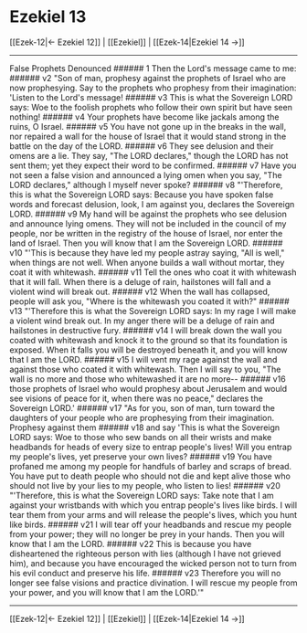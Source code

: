 # Ezekiel 13

[[Ezek-12|← Ezekiel 12]] | [[Ezekiel]] | [[Ezek-14|Ezekiel 14 →]]
***

False Prophets Denounced ###### 1 Then the Lord's message came to me: ###### v2 "Son of man, prophesy against the prophets of Israel who are now prophesying. Say to the prophets who prophesy from their imagination: 'Listen to the Lord's message! ###### v3 This is what the Sovereign LORD says: Woe to the foolish prophets who follow their own spirit but have seen nothing! ###### v4 Your prophets have become like jackals among the ruins, O Israel. ###### v5 You have not gone up in the breaks in the wall, nor repaired a wall for the house of Israel that it would stand strong in the battle on the day of the LORD. ###### v6 They see delusion and their omens are a lie. They say, "The LORD declares," though the LORD has not sent them; yet they expect their word to be confirmed. ###### v7 Have you not seen a false vision and announced a lying omen when you say, "The LORD declares," although I myself never spoke? ###### v8 "'Therefore, this is what the Sovereign LORD says: Because you have spoken false words and forecast delusion, look, I am against you, declares the Sovereign LORD. ###### v9 My hand will be against the prophets who see delusion and announce lying omens. They will not be included in the council of my people, nor be written in the registry of the house of Israel, nor enter the land of Israel. Then you will know that I am the Sovereign LORD. ###### v10 "'This is because they have led my people astray saying, "All is well," when things are not well. When anyone builds a wall without mortar, they coat it with whitewash. ###### v11 Tell the ones who coat it with whitewash that it will fall. When there is a deluge of rain, hailstones will fall and a violent wind will break out. ###### v12 When the wall has collapsed, people will ask you, "Where is the whitewash you coated it with?" ###### v13 "'Therefore this is what the Sovereign LORD says: In my rage I will make a violent wind break out. In my anger there will be a deluge of rain and hailstones in destructive fury. ###### v14 I will break down the wall you coated with whitewash and knock it to the ground so that its foundation is exposed. When it falls you will be destroyed beneath it, and you will know that I am the LORD. ###### v15 I will vent my rage against the wall and against those who coated it with whitewash. Then I will say to you, "The wall is no more and those who whitewashed it are no more-- ###### v16 those prophets of Israel who would prophesy about Jerusalem and would see visions of peace for it, when there was no peace," declares the Sovereign LORD.' ###### v17 "As for you, son of man, turn toward the daughters of your people who are prophesying from their imagination. Prophesy against them ###### v18 and say 'This is what the Sovereign LORD says: Woe to those who sew bands on all their wrists and make headbands for heads of every size to entrap people's lives! Will you entrap my people's lives, yet preserve your own lives? ###### v19 You have profaned me among my people for handfuls of barley and scraps of bread. You have put to death people who should not die and kept alive those who should not live by your lies to my people, who listen to lies! ###### v20 "'Therefore, this is what the Sovereign LORD says: Take note that I am against your wristbands with which you entrap people's lives like birds. I will tear them from your arms and will release the people's lives, which you hunt like birds. ###### v21 I will tear off your headbands and rescue my people from your power; they will no longer be prey in your hands. Then you will know that I am the LORD. ###### v22 This is because you have disheartened the righteous person with lies (although I have not grieved him), and because you have encouraged the wicked person not to turn from his evil conduct and preserve his life. ###### v23 Therefore you will no longer see false visions and practice divination. I will rescue my people from your power, and you will know that I am the LORD.'"

***
[[Ezek-12|← Ezekiel 12]] | [[Ezekiel]] | [[Ezek-14|Ezekiel 14 →]]
